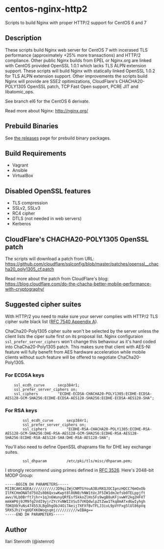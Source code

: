 # centos-nginx-http2
Scripts to build Nginx with proper HTTP/2 support for CentOS 6 and 7

## Description

These scripts build Nginx web server for CentOS 7 with incerased TLS performance (approximately +25% more transactions) and HTTP/2 compliance. Other public Nginx builds from EPEL or Nginx.org are linked with CentOS provided OpenSSL 1.0.1 which lacks TLS ALPN extension support. These scripts will build Nginx with statically linked OpenSSL 1.0.2 for TLS ALPN extension support. Other improvements the scripts build Nginx will provide are SSE2 opitimizations, CloudFlare's CHACHA20-POLY1305 OpenSSL patch, TCP Fast Open support, PCRE JIT and libatomic_ops.

See branch el6 for the CentOS 6 derivate.

Read more about Nginx:
http://nginx.org/

## Prebuild Binaries
See [the releases](https://github.com/istenrot/centos-nginx-http2/releases) page for prebuild binary packages.

## Build Requirements

* Vagrant
* Ansible
* VirtualBox

## Disabled OpenSSL features

* TLS compression
* SSLv2, SSLv3
* RC4 cipher
* DTLS (not needed in web servers)
* Kerberos

## CloudFlare's CHACHA20-POLY1305 OpenSSL patch

The scripts will download a patch from URL:
https://github.com/cloudflare/sslconfig/blob/master/patches/openssl__chacha20_poly1305_cf.patch

Read more about the patch from CloudFlare's blog:
https://blog.cloudflare.com/do-the-chacha-better-mobile-performance-with-cryptography/

## Suggested cipher suites

With HTTP/2 you need to make sure your server complies with HTTP/2 TLS cipher suite black list ([RFC 7540 Appendix A](https://tools.ietf.org/html/rfc7540)).

ChaCha20-Poly1305 cipher suite won't be selected by the server unless the client lists the ciper suite first on its proposal list. Nginx configuraion ```ssl_prefer_server_ciphers``` won't change this behaviour as it's hard coded into ChaCha20-Poly1305 patch. This makes sure that client with AES-NI feature will fully benefit from AES hardware acceleration while mobile clients without such feature will be offered to negotiate ChaCha20-Poly1305.

### For ECDSA keys

```
    ssl_ecdh_curve      secp384r1;
    ssl_prefer_server_ciphers on;
    ssl_ciphers         "ECDHE-ECDSA-CHACHA20-POLY1305:ECDHE-ECDSA-AES128-GCM-SHA256:ECDHE-ECDSA-AES128-SHA256:ECDHE-ECDSA-AES128-SHA";
```

### For RSA keys

```
        ssl_ecdh_curve      secp384r1;
        ssl_prefer_server_ciphers on;
        ssl_ciphers         "ECDHE-RSA-CHACHA20-POLY1305:ECDHE-RSA-AES128-GCM-SHA256:DHE-RSA-AES128-GCM-SHA256:ECDHE-RSA-AES128-SHA256:ECDHE-RSA-AES128-SHA:DHE-RSA-AES128-SHA";
```

You'll also need to define OpenSSL dhaprams file for DHE key exchange suites.

```
        ssl_dhparam         /etc/pki/tls/misc/dhparam.pem;
```

I strongly recommend using primes defined in [RFC 3526](http://tools.ietf.org/html/rfc3526). Here's 2048-bit MODP Group:

```
-----BEGIN DH PARAMETERS-----
MIIBCAKCAQEA///////////JD9qiIWjCNMTGYouA3BzRKQJOCIpnzHQCC76mOxOb
IlFKCHmONATd75UZs806QxswKwpt8l8UN0/hNW1tUcJF5IW1dmJefsb0TELppjft
awv/XLb0Brft7jhr+1qJn6WunyQRfEsf5kkoZlHs5Fs9wgB8uKFjvwWY2kg2HFXT
mmkWP6j9JM9fg2VdI9yjrZYcYvNWIIVSu57VKQdwlpZtZww1Tkq8mATxdGwIyhgh
fDKQXkYuNs474553LBgOhgObJ4Oi7Aeij7XFXfBvTFLJ3ivL9pVYFxg5lUl86pVq
5RXSJhiY+gUQFXKOWoqsqmj//////////wIBAg==
-----END DH PARAMETERS-----
```


## Author

Ilari Stenroth (@istenrot)

